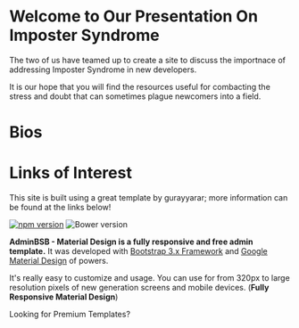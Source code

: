 Welcome to Our Presentation On Imposter Syndrome
========================================

The two of us have teamed up to create a site to discuss the importnace of addressing Imposter Syndrome in new developers.  

It is our hope that you will find the resources useful for combacting the stress and doubt that can sometimes plague newcomers into a field. 


Bios
=======================================










Links of Interest
=======================================




This site is built using a great template by gurayyarar;  more information can be found at the links below!

[![npm version](https://img.shields.io/npm/v/adminbsb-materialdesign.svg)](https://www.npmjs.com/package/adminbsb-materialdesign)
![Bower version](https://img.shields.io/bower/v/adminbsb-materialdesign.svg)

**AdminBSB - Material Design is a fully responsive and free admin template.** It was developed with [Bootstrap 3.x Framework](http://getbootstrap.com) and [Google Material Design](https://material.google.com) of powers.

It's really easy to customize and usage. You can use for from 320px to large resolution pixels of new generation screens and mobile devices. (**Fully Responsive Material Design**)

Looking for Premium Templates?
